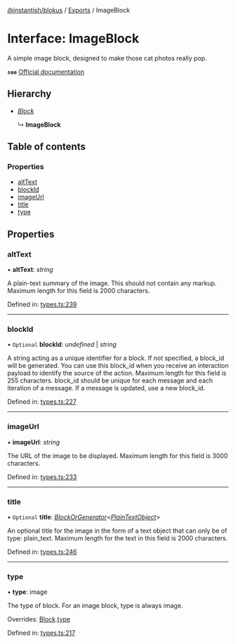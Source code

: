 [@instantish/blokus](../README.md) / [Exports](../modules.md) / ImageBlock

# Interface: ImageBlock

A simple image block, designed to make those cat photos really pop.

**`see`** [Official documentation](https://api.slack.com/reference/block-kit/blocks#image)

## Hierarchy

* [*Block*](block.md)

  ↳ **ImageBlock**

## Table of contents

### Properties

- [altText](imageblock.md#alttext)
- [blockId](imageblock.md#blockid)
- [imageUrl](imageblock.md#imageurl)
- [title](imageblock.md#title)
- [type](imageblock.md#type)

## Properties

### altText

• **altText**: *string*

A plain-text summary of the image. This should not contain any markup.
Maximum length for this field is 2000 characters.

Defined in: [types.ts:239](https://github.com/instantish/blokus/blob/f10405c/src/types.ts#L239)

___

### blockId

• `Optional` **blockId**: *undefined* \| *string*

A string acting as a unique identifier for a block. If not specified, a
block_id will be generated. You can use this block_id when you receive an
interaction payload to identify the source of the action. Maximum length
for this field is 255 characters. block_id should be unique for each
message and each iteration of a message. If a message is updated, use a
new block_id.

Defined in: [types.ts:227](https://github.com/instantish/blokus/blob/f10405c/src/types.ts#L227)

___

### imageUrl

• **imageUrl**: *string*

The URL of the image to be displayed. Maximum length for this field is
3000 characters.

Defined in: [types.ts:233](https://github.com/instantish/blokus/blob/f10405c/src/types.ts#L233)

___

### title

• `Optional` **title**: [*BlockOrGenerator*](../modules.md#blockorgenerator)<[*PlainTextObject*](plaintextobject.md)\>

An optional title for the image in the form of a text object that can only
be of type: plain_text. Maximum length for the text in this field is
2000 characters.

Defined in: [types.ts:246](https://github.com/instantish/blokus/blob/f10405c/src/types.ts#L246)

___

### type

• **type**: image

The type of block. For an image block, type is always image.

Overrides: [Block](block.md).[type](block.md#type)

Defined in: [types.ts:217](https://github.com/instantish/blokus/blob/f10405c/src/types.ts#L217)
